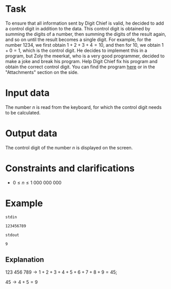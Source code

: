 
# Task
To ensure that all information sent by Digit Chief is valid, he decided to add a control digit in addition to the data. This control digit is obtained by summing the digits of a number, then summing the digits of the result again, and so on until the result becomes a single digit. For example, for the number $1234$, we first obtain $1+2+3+4=10$, and then for $10$, we obtain $1+0=1$, which is the control digit. He decides to implement this in a program, but Zoly the meerkat, who is a very good programmer, decided to make a joke and break his program. Help Digit Chief fix his program and obtain the correct control digit. You can find the program [here](bad_source.cpp) or in the "Attachments" section on the side.

# Input data
The number $n$ is read from the keyboard, for which the control digit needs to be calculated.

# Output data
The control digit of the number $n$ is displayed on the screen.

# Constraints and clarifications

* $0 \leq n \leq 1 \ 000 \ 000 \ 000$

# Example
`stdin`
```
123456789
```
`stdout`
```
9
```
## Explanation
$123 \ 456 \ 789 \rightarrow 1 + 2 + 3 + 4 + 5 + 6 + 7 + 8 + 9 = 45$;

$45 \rightarrow 4 + 5 = 9$
